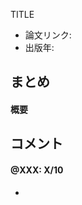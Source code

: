 TITLE

<!-----------------------------------------------------------------
# サムネイル
------------------------------------------------------------------->
<!-- <img src='../tmb/template.png' width=750px /> -->


<!-----------------------------------------------------------------
# 関連情報記述欄

論文リンク・出版年以外はoptional

-------
EXAMPLE
-------

- 論文リンク: https://arxiv.org/abs/1611.01626
- 出版年: 2017
- ジャーナル・カンファレンス: ICLR
- 著者: Brendan O'Donoghue, Remi Munos, Koray Kavukcuoglu, Volodymyr Mnih
- 所属: DeepMind
- 関連リンク:
  - [openreview](https://openreview.net/forum?id=B1kJ6H9ex)
- タグ:
  - :q-learning:
  - :policy gradient:
  - :atari:
  - :neural network:
------------------------------------------------------------------->
- 論文リンク: 
- 出版年: 
<!-- - ジャーナル・カンファレンス: -->
<!-- - 著者: -->
<!-- - 所属: -->
<!--
- 関連リンク:
  -
-->
<!--
- タグ:
  -
-->


<!-----------------------------------------------------------------
# 論文内容まとめ記述欄

概要以外はoptional

-------
EXAMPLE
-------

#### 概要
エントロピー正則化付きの方策勾配法とQ学習を組み合わせた新しいアルゴリズムPGQを提案し、DQNやA3Cに対する優位性をAtariドメインで実験的に示した。

#### 目的
方策勾配法は方策オン型で経験再生を使えずサンプル効率が悪いため、Q学習（方策オフ型）と組み合わせてこれを解決したい。

#### 貢献（新規性・差分）
1. エントロピー正則化付きの方策勾配法の推定している方策πが、πに基づくアドバンテージ関数Aによって表せることを示した (Sec.3.1, 3.2, Eq.4)
2. 上記の関係を用いてPGQを提案・評価した (Sec.4., 5.)
3. Actor-critic法 (e.g., ベースライン付きの方策勾配法) の更新則と行動価値ベースの手法（e.g., SARSA, Q学習）の更新則が（特殊な場合に）等価であることを示した (Sec. 3.3)

#### 手法
PGQはまず、エントロピー正則化付きの方策勾配法で推定しているπと、この方策に基づくアドバンテージAの関係 (Eq.4) を使って、方策勾配法の推定しているπとVから、πに基づくQを計算する。このQがベルマン最適方程式に従うよう正則化をかけた方策勾配法の目的関数を最適化する。この正則加項部分の最適化をQ学習と同じく経験再生を使って行う。

#### 結果

##### 1. Atariドメインでの評価
Atariの50以上のゲームにおいて、得られた報酬に基づくスコアによる評価を行い、DQNとA3Cと比較を行った。
50以上のゲームにおける平均スコアだけでなくスコアの中央値でも人間のスコアを上回り、PGQとDQNとA3Cの3アルゴリズム中最下位になったのは1つのゲームだけだった。
----------------------------------------------------------------->
## まとめ

#### 概要


<!-- #### 目的 -->

<!-- #### 貢献（新規性・差分） -->

<!-- #### 手法 -->

<!--
#### 結果

##### 1.

##### 2.
-->

<!-- #### 定理・証明していること（汎用的で重要なものであれば） -->

<!--
## 次に読むべき論文
-
-->


<!-----------------------------------------------------------------
# コメント欄

コメントの他に
- コメント記述者: @XXX
- 点数: X/10（論文が必読に値するかどうかを10点満点で書く）
を書く。

コメントは記述者・点数が分かればあとはフォーマットは自由
返信なども可（例: そうかもしれないですね by @XXX）

-------
EXAMPLE
-------

#### @sotetsuk: 8/10
- 方策勾配法はナイーブな定式化では探索をすることができずに方策が決定論的になりがちだが、探索を促すエントロピー正則化を使った方策勾配法がある意味でより自然な定式化かもしれない、という示唆とも捉えることができて面白い。
- Eq.4からπとVだけを使って（妥当な）Qを計算しているのがPGQのポイントだと思った。
  - そうかもしれないですね by @XXX
----------------------------------------------------------------->
## コメント

<!-- 1人目 -->
#### @XXX: X/10
-

<!-- 2人目 -->
<!--
#### @XXX: X/10
-
-->

<!-- 3人目 -->
<!--
#### @XXX: X/10
-
-->
